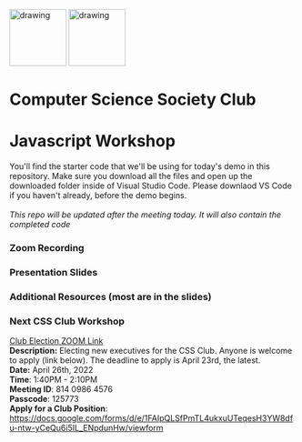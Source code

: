 <img src="https://i.imgur.com/JybZuXd.png" alt="drawing" width="100"/> <img src="https://i.imgur.com/Bzkqs5I.png" alt="drawing" width="100"/>


# Computer Science Society Club
<!-- <a href="https://ibb.co/Rpm6Cr3"><img src="https://i.ibb.co/8Dpxjvr/CSS-Tech-Interview-Prep.png" alt="CSS-Tech-Interview-Prep" border="0" style="width: 200px; height: 250px"></a><br /><a target='_blank' href='https://imgbb.com/'></a><br /> -->

# Javascript Workshop
<p>You'll find the starter code that we'll be using for today's demo in this repository. Make sure you download all the files and open up the downloaded folder inside of Visual Studio Code. Please downlaod VS Code if you haven't already, before the demo begins. <br> <br>
<i> This repo will be updated after the meeting today. It will also contain the completed code </i>

### Zoom Recording
<!-- [Dropbox](https://www.dropbox.com/s/a5yjutyb7pf8lf6/CSS_Tech_Prep.mp4?dl=0) -->

### Presentation Slides
<!-- [Technical Interview Prep](https://docs.google.com/presentation/d/1j5UsQTd63BJpnBejDXwZln_pUWCV04ewPMKWkdUIAdo/edit?usp=sharing) -->

### Additional Resources (most are in the slides)
<!-- - [LeetCode](https://leetcode.com/) -->
<!-- - [Best Youtuber to Understand Data Structures using Python](https://www.youtube.com/c/NeetCode) -->

### Next CSS Club Workshop
[Club Election ZOOM Link](https://jjay-cuny.zoom.us/meeting/register/tZUpd-CgqD8vHdIYOd56RnjbfUyYoJ54qLUq) <br>
<b>Description:</b> Electing new executives for the CSS Club. Anyone is welcome to apply (link below). The deadline to apply is April 23rd, the latest. <br>
<b>Date:</b> April 26th, 2022 <br>
<b>Time</b>: 1:40PM - 2:10PM <br>
<b>Meeting ID</b>: 814 0986 4576 <br>
<b>Passcode</b>: 125773 <br>
<b>Apply for a Club Position</b>: https://docs.google.com/forms/d/e/1FAIpQLSfPmTL4ukxuUTeqesH3YW8dfu-ntw-yCeQu6i5IL_ENpdunHw/viewform
